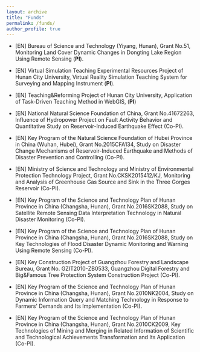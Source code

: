 ```yaml
---
layout: archive
title: "Funds"
permalink: /funds/
author_profile: true
---
```


+ [EN] Bureau of Science and Technology (Yiyang, Hunan), Grant No.51, Monitoring Land Cover Dynamic Changes in Dongting Lake Region Using Remote Sensing (<b>PI</b>).<br>
  <!--[中文] 益阳市科技局: 洞庭湖区土地动态变化遥感监测, (编号：益科字[51], <b>主持</b>)。-->

+ [EN] Virtual Simulation Teaching Experimental Resources Project of Hunan City University, Virtual Reality Simulation Teaching System for Surveying and Mapping Instrument (<b>PI</b>).<br>
   <!--[中文] 湖南城市学院虚拟仿真实验教学资源项目：测绘仪器认知虚拟仿真教学系统, (<b>主持</b>)-->

+ [EN] Teaching&Reforming Project of Hunan City University, Application of Task-Driven Teaching Method in WebGIS, (<b>PI</b>)<br>
   <!--[中文] 湖南城市学院教学教改项目：任务驱动教学法在GIS专业WebGIS教学中的应用, (<b>主持</b>)-->

+ [EN] National Natural Science Foundation of China, Grant No.41672263, Influence of Hydropower Project on Fault Activity Behavior and Quantitative Study on Reservoir-Induced Earthquake Effect (Co-PI).<br>
   <!--[中文] 国家自然科学基金项目：水电工程对断层活动习性的影响及其水库诱发地震效应定量研究, (编号：41672263, 参与)。-->

+ [EN] Key Program of the Natural Science Foundation of Hubei Province in China (Wuhan, Hubei), Grant No.2015CFA134, Study on Disaster Change Mechanisms of Reservoir-Induced Earthquake and Methods of Disaster Prevention and Controlling (Co-PI).<br>
   <!--[中文] 湖北省自然科学基金重点项目：水库诱发地震灾变机理及灾害防控方法研究, (编号：2015CFA134, 参与)-->

+ [EN] Ministry of Science and Technology and Ministry of Environmental Protection Technology Project, Grant No.CKSK2015412/KJ, Monitoring and Analysis of Greenhouse Gas Source and Sink in the Three Gorges Reservoir (Co-PI). <br>
   <!--[中文] 科技部与环境保护部技术攻关项目：三峡水库温室气体源汇监测与分析研究（编号：CKSK2015412/KJ，参与）-->

+ [EN] Key Program of the Science and Technology Plan of Hunan Province in China (Changsha, Hunan), Grant No.2016SK2088, Study on Satellite Remote Sensing Data Interpretation Technology in Natural Disaster Monitoring (Co-PI).<br>
   <!--[中文] 湖南省科技计划重点项目：自然灾害卫星遥感监测数据解释技术研究（编号：2016SK2088，参与）-->

+ [EN] Key Program of the Science and Technology Plan of Hunan Province in China (Changsha, Hunan), Grant No.2016SK2088, Study on Key Technologies of Flood Disaster Dynamic Monitoring and Warning Using Remote Sensing (Co-PI).<br>
   <!--[中文] 湖南省科技计划重点项目：洪灾遥感动态监测与预警关键技术研究（编号：2017SK22271，参与）-->

+ [EN] Key Construction Project of Guangzhou Forestry and Landscape Bureau, Grant No. GZIT2010-ZB0533, Guangzhou Digital Forestry and Big&Famous Tree Protection System Construction Project (Co-PI).<br>
   <!--[中文] 广州市林业和园林局重点建设项目：广州数字林业及大树名木保护系统建设项目（编号：GZIT2010-ZB0533，参与）-->

+ [EN] Key Program of the Science and Technology Plan of Hunan Province in China (Changsha, Hunan), Grant No.2010NK2004, Study on Dynamic Information Query and Matching Technology in Response to Farmers' Demands and Its Implementation (Co-PI).<br>
   <!--[中文] 湖南省科技计划重点项目：响应农民诉求的动态信息快速查询与匹配技术研究与实现（编号：2010NK2004，参与）-->

+ [EN] Key Program of the Science and Technology Plan of Hunan Province in China (Changsha, Hunan), Grant No.2010CK2009, Key Technologies of Mining and Merging in Related Information of Scientific and Technological Achievements Transformation and Its Application (Co-PI).<br>
   <!--[中文] 湖南省科技计划重点项目：科技成果转化中相关信息挖掘与融合关键技术研究与应用（编号：2010NK2004，参与）-->
